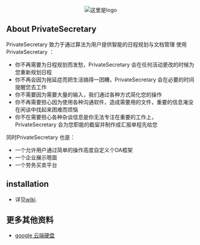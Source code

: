 <p align="center"><img src="#" alt="这里是logo"></p>

<!-- <p align="center">
<a href="https://travis-ci.org/laravel/framework"><img src="https://travis-ci.org/laravel/framework.svg" alt="Build Status"></a>
<a href="https://packagist.org/packages/laravel/framework"><img src="https://poser.pugx.org/laravel/framework/d/total.svg" alt="Total Downloads"></a>
<a href="https://packagist.org/packages/laravel/framework"><img src="https://poser.pugx.org/laravel/framework/v/stable.svg" alt="Latest Stable Version"></a>
<a href="https://packagist.org/packages/laravel/framework"><img src="https://poser.pugx.org/laravel/framework/license.svg" alt="License"></a>
</p> -->

## About PrivateSecretary

PrivateSecretary 致力于通过算法为用户提供智能的日程规划与文档管理
使用PrivateSecretary ：

- 你不再需要为日程规划而发愁，PrivateSecretary 会在任何活动更改的时候为您重新规划日程
- 你不再会因为拖延症而把生活搞得一团糟，PrivateSecretary 会在必要的时间提醒您去工作
- 你不需要因为需要大量的输入，我们通过各种方式简化您的操作
- 你不再需要担心因为使用各种沟通软件，造成需要用的文件，重要的信息淹没在闲谈中找起来困难而烦恼
- 你不在需要担心各种杂谈信息是你无法专注在重要的工作上，PrivateSecretary 会为您职能的截留并制作成汇报单程先给您

同时PrivateSecretary 也是：

- 一个允许用户通过简单的操作高度自定义个OA框架
- 一个企业展示嗯面
- 一个劳务买卖平台



<!--
- [Simple, fast routing engine](https://laravel.com/docs/routing).
- [Powerful dependency injection container](https://laravel.com/docs/container).
- Multiple back-ends for [session](https://laravel.com/docs/session) and [cache](https://laravel.com/docs/cache) storage.
- Expressive, intuitive [database ORM](https://laravel.com/docs/eloquent).
- Database agnostic [schema migrations](https://laravel.com/docs/migrations).
- [Robust background job processing](https://laravel.com/docs/queues).
- [Real-time event broadcasting](https://laravel.com/docs/broadcasting).

Laravel is accessible, yet powerful, providing tools needed for large, robust applications. A superb combination of simplicity, elegance, and innovation give you tools you need to build any application with which you are tasked. -->


## installation

- 详见[wiki](https://github.com/lbnlbn1234/PrivateSecretary/wiki/installation).

## 更多其他资料
- [google 云端硬盘](https://drive.google.com/open?id=1t5kTDkfd7QAD7P3MaeV8hUqKyh3A6xKo)

<!-- ## Learning Laravel

Laravel has the most extensive and thorough documentation and video tutorial library of any modern web application framework. The [Laravel documentation](https://laravel.com/docs) is thorough, complete, and makes it a breeze to get started learning the framework.

If you're not in the mood to read, [Laracasts](https://laracasts.com) contains over 900 video tutorials on a range of topics including Laravel, modern PHP, unit testing, JavaScript, and more. Boost the skill level of yourself and your entire team by digging into our comprehensive video library.

## Laravel Sponsors

We would like to extend our thanks to the following sponsors for helping fund on-going Laravel development. If you are interested in becoming a sponsor, please visit the Laravel [Patreon page](http://patreon.com/taylorotwell):

- **[Vehikl](http://vehikl.com)**
- **[Tighten Co.](https://tighten.co)**
- **[British Software Development](https://www.britishsoftware.co)**
- **[Styde](https://styde.net)**
- [Fragrantica](https://www.fragrantica.com)
- [SOFTonSOFA](https://softonsofa.com/)
- [User10](https://user10.com)
- [Soumettre.fr](https://soumettre.fr/)

## Contributing

Thank you for considering contributing to the Laravel framework! The contribution guide can be found in the [Laravel documentation](http://laravel.com/docs/contributions).

## Security Vulnerabilities

If you discover a security vulnerability within Laravel, please send an e-mail to Taylor Otwell at taylor@laravel.com. All security vulnerabilities will be promptly addressed.

## License

The Laravel framework is open-sourced software licensed under the [MIT license](http://opensource.org/licenses/MIT). -->

